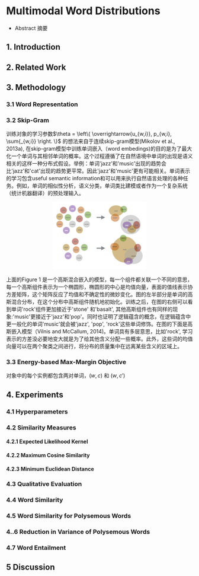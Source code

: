 
# Multimodal Word Distributions

* Abstract 摘要

## 1. Introduction
 

## 2. Related Work

## 3. Methodology

### 3.1 Word Representation

### 3.2 Skip-Gram
训练对象的学习参数$\theta = \left\{ \overrightarrow{u_{w,i}}, p_{w,i}, \sum{_{w,i}}  \right. \}$ 的想法来自于连续skip-gram模型(Mikolov et al., 2013a), 在skip-gram模型中训练单词嵌入（word embedings)的目的是为了最大化一个单词与其相邻单词的概率。这个过程遵循了在自然语境中单词的出现是语义相关的这样一种分布式假设。举例：单词'jazz'和'music'出现的趋势会比'jazz'和'cat'出现的趋势更平常。因此'jazz'和'music'更有可能相关。单词表示的学习包含useful semantic information和可以用来执行自然语言处理的各种任务。例如，单词的相似性分析，语义分类，单词类比建模或者作为一个复杂系统（统计机器翻译）的预处理输入。

<div align="center">
<img src="images/figure.png" height="50%" width="50%">
</div>


上面的Figure 1 是一个高斯混合嵌入的模型，每一个组件都关联一个不同的意思，每一个高斯组件表示为一个椭圆形，椭圆形的中心是均值向量，表面的值线表示协方差矩阵，这个矩阵反应了均值和不确定性的微妙变化。图的左半部分是单词的高斯混合分布，在这个分布中高斯组件随机地初始化。训练之后，在图的右侧可以看到单词'rock'组件更加接近于'stone' 和'basalt', 其他高斯组件也有同样的现象:'music'更接近于'jazz'和'pop'。同时也证明了逻辑蕴含的概念，在逻辑蕴含中更一般化的单词'music'就会被'jazz', 'pop', 'rock'这些单词修饰。在图的下面是高斯嵌入模型（Vilnis and McCallum, 2014)。单词具有多层意思，比如'rock', 学习表示的方差没必要地变大就是为了给其他含义分配一些概率。此外，这些词的均值向量可以在两个聚类之间进行，将分布的质量集中在远离某些含义的区域上。

### 3.3 Energy-based Max-Margin Objective
对象中的每个实例都包含两对单词，$\left ( w, c \right )$ 和 $\left (w, {c}' \right )$

## 4. Experiments

### 4.1 Hyperparameters

### 4.2 Similarity Measures

#### 4.2.1 Expected Likelihood Kernel

#### 4.2.2 Maximum Cosine Similarity

#### 4.2.3 Minimum Euclidean Distance

### 4.3 Qualitative Evaluation

### 4.4 Word Similarity

### 4.5 Word Similarity for Polysemous Words

### 4..6 Reduction in Variance of Polysemous Words

### 4.7 Word Entailment
 

## 5 Discussion

